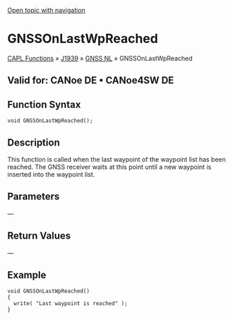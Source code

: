 [Open topic with navigation](../../../../../../CANoeDEFamily.htm#Topics/CAPLFunctions/J1939/GNSSNodeLayer/Functions/CAPLfunctionGNSSonlastwpreached.md)

# GNSSOnLastWpReached

[CAPL Functions](../../../CAPLfunctions.md) » [J1939](../../CAPLfunctionsJ1939StartPage.md) » [GNSS NL](../CAPLfunctionsGNSSNLOverview.md) » GNSSOnLastWpReached

## Valid for: CANoe DE • CANoe4SW DE

## Function Syntax

```plaintext
void GNSSOnLastWpReached();
```

## Description

This function is called when the last waypoint of the waypoint list has been reached. The GNSS receiver waits at this point until a new waypoint is inserted into the waypoint list.

## Parameters

—

## Return Values

—

## Example

```plaintext
void GNSSOnLastWpReached()
{
  write( "Last waypoint is reached" );
}
```
